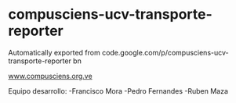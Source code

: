 # compusciens-ucv-transporte-reporter
Automatically exported from code.google.com/p/compusciens-ucv-transporte-reporter
bn

www.compusciens.org.ve

Equipo desarrollo:
-Francisco Mora
-Pedro Fernandes
-Ruben Maza
